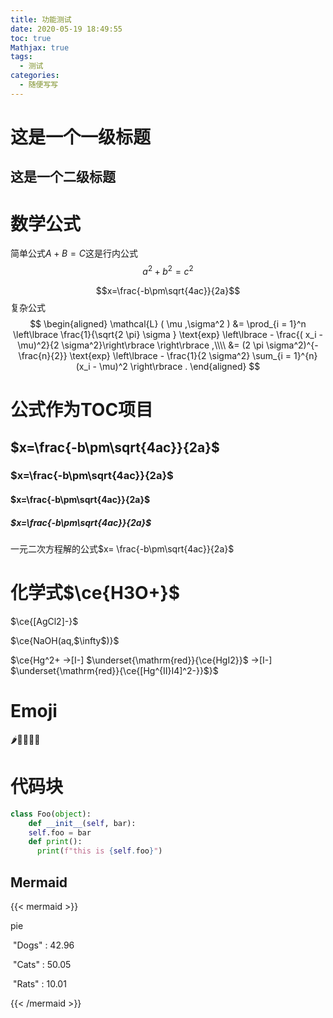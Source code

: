 ```yaml
---
title: 功能测试
date: 2020-05-19 18:49:55
toc: true
Mathjax: true
tags:
  - 测试
categories:
  - 随便写写
---
```


这是一个一级标题
=============
这是一个二级标题
------------------------

# 数学公式
简单公式$A+B=C$这是行内公式
$$ a^2 + b^2 = c^2$$

$$x=\frac{-b\pm\sqrt{4ac}}{2a}$$
复杂公式
$$
\begin{aligned}
\mathcal{L} ( \mu ,\sigma^2 ) &= \prod_{i = 1}^n \left\lbrace  \frac{1}{\sqrt{2 \pi} \sigma } \text{exp} \left\lbrace - \frac{( x_i - \mu)^2}{2 \sigma^2}\right\rbrace \right\rbrace ,\\\\
&= (2 \pi \sigma^2)^{- \frac{n}{2}} \text{exp} \left\lbrace - \frac{1}{2 \sigma^2} \sum_{i = 1}^{n} (x_i - \mu)^2 \right\rbrace .
\end{aligned}
$$

# 公式作为TOC项目

$x=\frac{-b\pm\sqrt{4ac}}{2a}$
----------------------

### $x=\frac{-b\pm\sqrt{4ac}}{2a}$

#### $x=\frac{-b\pm\sqrt{4ac}}{2a}$

##### $x=\frac{-b\pm\sqrt{4ac}}{2a}$

一元二次方程解的公式$x= \frac{-b\pm\sqrt{4ac}}{2a}$

# 化学式$\ce{H3O+}$

$\ce{[AgCl2]-}$

 $\ce{NaOH(aq,$\infty$)}$

$\ce{Hg^2+ ->[I-]  $\underset{\mathrm{red}}{\ce{HgI2}}$  ->[I-]  $\underset{\mathrm{red}}{\ce{[Hg^{II}I4]^2-}}$}$

# Emoji

🌶💉🔟🐮🍺

# 代码块

```python
class Foo(object):
    def __init__(self, bar):
    self.foo = bar
    def print():
      print(f"this is {self.foo}")
```



## Mermaid

{{< mermaid >}}

pie

​	"Dogs" : 42.96

​	"Cats" : 50.05

​	"Rats" : 10.01

{{< /mermaid >}}